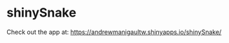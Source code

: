 
<!-- README.md is generated from README.Rmd. Please edit that file -->

# shinySnake

<!-- badges: start -->
<!-- badges: end -->

Check out the app at: https://andrewmanigaultw.shinyapps.io/shinySnake/

